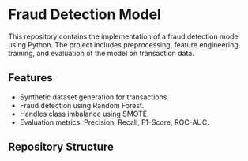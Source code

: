 # Fraud Detection Model

This repository contains the implementation of a fraud detection model using Python. The project includes preprocessing, feature engineering, training, and evaluation of the model on transaction data.

## Features
- Synthetic dataset generation for transactions.
- Fraud detection using Random Forest.
- Handles class imbalance using SMOTE.
- Evaluation metrics: Precision, Recall, F1-Score, ROC-AUC.

## Repository Structure
